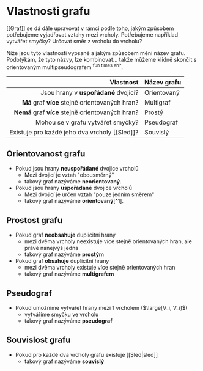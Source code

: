 # Vlastnosti grafu
[[Graf]] se dá dále upravovat v rámci podle toho, jakým způsobem potřebujeme vyjadřovat vztahy mezi vrcholy. Potřebujeme například vytvářet smyčky? Určovat směr z vrcholu do vrcholu? 

Níže jsou tyto vlastnosti vypsané a jakým způsobem mění název grafu. Podotýkám, že tyto názvy, lze kombinovat... takže můžeme klidně skončit s orientovaným multipseudografem <sup>fun times eh?</sup>. 

|Vlastnost|Název grafu|
|-:|:--|
|Jsou hrany v **uspořádané** dvojici?|Orientovaný|
|**Má** graf **více** stejně orientovaných hran?|Multigraf|
|**Nemá** graf **více** stejně orientovaných hran?|Prostý|
|Mohou se v grafu vytvářet smyčky?|Pseudograf|
|Existuje pro každé jeho dva vrcholy [[Sled]]?|Souvislý|

## Orientovanost grafu
- Pokud jsou hrany **neuspořádané** dvojice vrcholů
	- Mezi dvojicí je vztah "obousměrný"
	- takový graf nazýváme **neorientovaný**.
- Pokud jsou hrany **uspořádané** dvojice vrcholů
	- Mezi dvojicí je určen vztah "pouze jedním směrem"
	- takový graf nazýváme **orientovaný**[^1].

## Prostost grafu
- Pokud graf **neobsahuje** duplicitní hrany
	- mezi dvěma vrcholy neexistuje více stejně orientovaných hran, ale právě nanejvýš jedna
	- takový graf nazýváme **prostým**
- Pokud graf **obsahuje** duplicitní hrany
	- mezi dvěma vrcholy existuje více stejně orientovaných hran
	- takový graf nazýváme **multigrafem**

## Pseudograf
- Pokud umožníme vytvářet hrany mezi 1 vrcholem ($\large[V_i, V_i]$)
	- vytváříme smyčku ve vrcholu
	- takový graf nazýváme **pseudograf**

## Souvislost grafu
- Pokud pro každé dva vrcholy grafu existuje [[Sled|sled]]
	- takový graf nazýváme **souvislý**